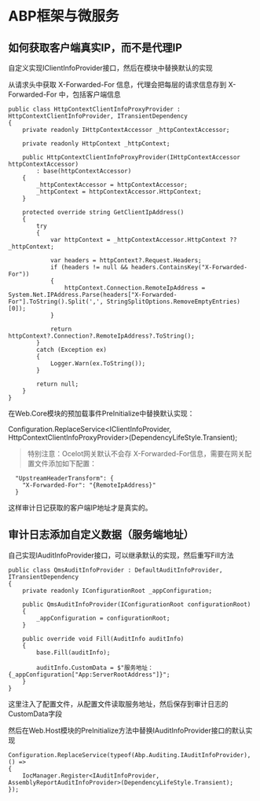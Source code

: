 # ABP框架与微服务

## 如何获取客户端真实IP，而不是代理IP

自定义实现IClientInfoProvider接口，然后在模块中替换默认的实现

从请求头中获取 X-Forwarded-For 信息，代理会把每层的请求信息存到 X-Forwarded-For 中，包括客户端信息


    public class HttpContextClientInfoProxyProvider : HttpContextClientInfoProvider, ITransientDependency
    {
        private readonly IHttpContextAccessor _httpContextAccessor;

        private readonly HttpContext _httpContext;

        public HttpContextClientInfoProxyProvider(IHttpContextAccessor httpContextAccessor)
            : base(httpContextAccessor)
        {
            _httpContextAccessor = httpContextAccessor;
            _httpContext = httpContextAccessor.HttpContext;
        }

        protected override string GetClientIpAddress()
        {
            try
            {
                var httpContext = _httpContextAccessor.HttpContext ?? _httpContext;

                var headers = httpContext?.Request.Headers;
                if (headers != null && headers.ContainsKey("X-Forwarded-For"))
                {
                    httpContext.Connection.RemoteIpAddress = System.Net.IPAddress.Parse(headers["X-Forwarded-For"].ToString().Split(',', StringSplitOptions.RemoveEmptyEntries)[0]);
                }

                return httpContext?.Connection?.RemoteIpAddress?.ToString();
            }
            catch (Exception ex)
            {
                Logger.Warn(ex.ToString());
            }

            return null;
        }
    }


在Web.Core模块的预加载事件PreInitialize中替换默认实现：


 Configuration.ReplaceService<IClientInfoProvider, HttpContextClientInfoProxyProvider>(DependencyLifeStyle.Transient);


> 特别注意：Ocelot网关默认不会存 X-Forwarded-For信息，需要在网关配置文件添加如下配置：


	  "UpstreamHeaderTransform": {
        "X-Forwarded-For": "{RemoteIpAddress}"
	  }


这样审计日记获取的客户端IP地址才是真实的。


## 审计日志添加自定义数据（服务端地址）

自己实现IAuditInfoProvider接口，可以继承默认的实现，然后重写Fill方法


    public class QmsAuditInfoProvider : DefaultAuditInfoProvider, ITransientDependency
    {
        private readonly IConfigurationRoot _appConfiguration;

        public QmsAuditInfoProvider(IConfigurationRoot configurationRoot)
        {
            _appConfiguration = configurationRoot;
        }

        public override void Fill(AuditInfo auditInfo)
        {
            base.Fill(auditInfo);

            auditInfo.CustomData = $"服务地址：{_appConfiguration["App:ServerRootAddress"]}";
        }
    }

	
这里注入了配置文件，从配置文件读取服务地址，然后保存到审计日志的CustomData字段

然后在Web.Host模块的PreInitialize方法中替换IAuditInfoProvider接口的默认实现


    Configuration.ReplaceService(typeof(Abp.Auditing.IAuditInfoProvider), () =>
    {
        IocManager.Register<IAuditInfoProvider, AssemblyReportAuditInfoProvider>(DependencyLifeStyle.Transient);
    });
